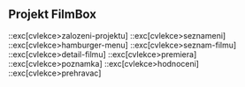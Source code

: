 ## Projekt FilmBox

::exc[cvlekce>zalozeni-projektu]
::exc[cvlekce>seznameni]
::exc[cvlekce>hamburger-menu]
::exc[cvlekce>seznam-filmu]
::exc[cvlekce>detail-filmu]
::exc[cvlekce>premiera]
::exc[cvlekce>poznamka]
::exc[cvlekce>hodnoceni]
::exc[cvlekce>prehravac]
